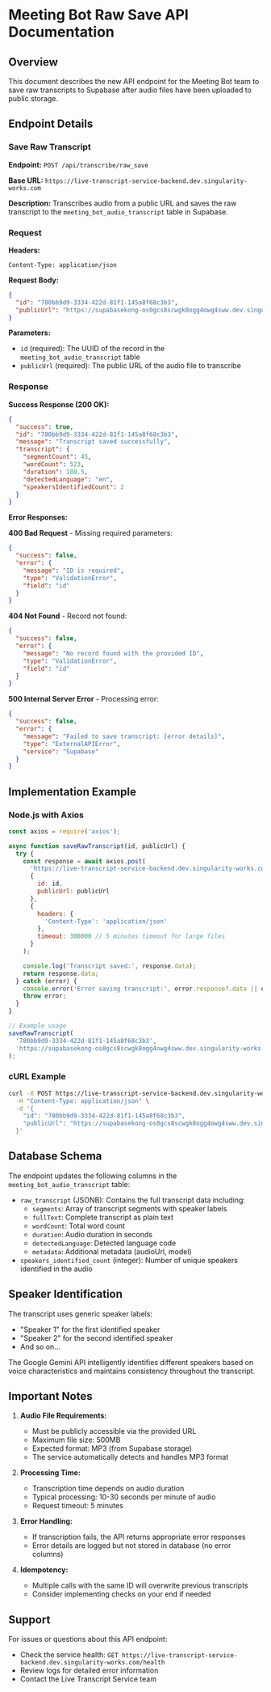 # Meeting Bot Raw Save API Documentation

## Overview
This document describes the new API endpoint for the Meeting Bot team to save raw transcripts to Supabase after audio files have been uploaded to public storage.

## Endpoint Details

### Save Raw Transcript
**Endpoint:** `POST /api/transcribe/raw_save`

**Base URL:** `https://live-transcript-service-backend.dev.singularity-works.com`

**Description:** Transcribes audio from a public URL and saves the raw transcript to the `meeting_bot_audio_transcript` table in Supabase.

### Request

**Headers:**
```
Content-Type: application/json
```

**Request Body:**
```json
{
  "id": "780bb9d9-3334-422d-81f1-145a8f68c3b3",
  "publicUrl": "https://supabasekong-os0gcs8scwgk8ogg4owg4sww.dev.singularity-works.com/storage/v1/object/public/bot-audio-transcript/google_meet_iuf-egac-zwm_2025-07-24_08-45-12.mp3"
}
```

**Parameters:**
- `id` (required): The UUID of the record in the `meeting_bot_audio_transcript` table
- `publicUrl` (required): The public URL of the audio file to transcribe

### Response

**Success Response (200 OK):**
```json
{
  "success": true,
  "id": "780bb9d9-3334-422d-81f1-145a8f68c3b3",
  "message": "Transcript saved successfully",
  "transcript": {
    "segmentCount": 45,
    "wordCount": 523,
    "duration": 180.5,
    "detectedLanguage": "en",
    "speakersIdentifiedCount": 2
  }
}
```

**Error Responses:**

**400 Bad Request** - Missing required parameters:
```json
{
  "success": false,
  "error": {
    "message": "ID is required",
    "type": "ValidationError",
    "field": "id"
  }
}
```

**404 Not Found** - Record not found:
```json
{
  "success": false,
  "error": {
    "message": "No record found with the provided ID",
    "type": "ValidationError",
    "field": "id"
  }
}
```

**500 Internal Server Error** - Processing error:
```json
{
  "success": false,
  "error": {
    "message": "Failed to save transcript: [error details]",
    "type": "ExternalAPIError",
    "service": "Supabase"
  }
}
```

## Implementation Example

### Node.js with Axios
```javascript
const axios = require('axios');

async function saveRawTranscript(id, publicUrl) {
  try {
    const response = await axios.post(
      'https://live-transcript-service-backend.dev.singularity-works.com/api/transcribe/raw_save',
      {
        id: id,
        publicUrl: publicUrl
      },
      {
        headers: {
          'Content-Type': 'application/json'
        },
        timeout: 300000 // 5 minutes timeout for large files
      }
    );

    console.log('Transcript saved:', response.data);
    return response.data;
  } catch (error) {
    console.error('Error saving transcript:', error.response?.data || error.message);
    throw error;
  }
}

// Example usage
saveRawTranscript(
  '780bb9d9-3334-422d-81f1-145a8f68c3b3',
  'https://supabasekong-os0gcs8scwgk8ogg4owg4sww.dev.singularity-works.com/storage/v1/object/public/bot-audio-transcript/google_meet_iuf-egac-zwm_2025-07-24_08-45-12.mp3'
);
```

### cURL Example
```bash
curl -X POST https://live-transcript-service-backend.dev.singularity-works.com/api/transcribe/raw_save \
  -H "Content-Type: application/json" \
  -d '{
    "id": "780bb9d9-3334-422d-81f1-145a8f68c3b3",
    "publicUrl": "https://supabasekong-os0gcs8scwgk8ogg4owg4sww.dev.singularity-works.com/storage/v1/object/public/bot-audio-transcript/google_meet_iuf-egac-zwm_2025-07-24_08-45-12.mp3"
  }'
```

## Database Schema

The endpoint updates the following columns in the `meeting_bot_audio_transcript` table:

- `raw_transcript` (JSONB): Contains the full transcript data including:
  - `segments`: Array of transcript segments with speaker labels
  - `fullText`: Complete transcript as plain text
  - `wordCount`: Total word count
  - `duration`: Audio duration in seconds
  - `detectedLanguage`: Detected language code
  - `metadata`: Additional metadata (audioUrl, model)
- `speakers_identified_count` (integer): Number of unique speakers identified in the audio

## Speaker Identification

The transcript uses generic speaker labels:
- "Speaker 1" for the first identified speaker
- "Speaker 2" for the second identified speaker
- And so on...

The Google Gemini API intelligently identifies different speakers based on voice characteristics and maintains consistency throughout the transcript.

## Important Notes

1. **Audio File Requirements:**
   - Must be publicly accessible via the provided URL
   - Maximum file size: 500MB
   - Expected format: MP3 (from Supabase storage)
   - The service automatically detects and handles MP3 format

2. **Processing Time:**
   - Transcription time depends on audio duration
   - Typical processing: 10-30 seconds per minute of audio
   - Request timeout: 5 minutes

3. **Error Handling:**
   - If transcription fails, the API returns appropriate error responses
   - Error details are logged but not stored in database (no error columns)

4. **Idempotency:**
   - Multiple calls with the same ID will overwrite previous transcripts
   - Consider implementing checks on your end if needed

## Support

For issues or questions about this API endpoint:
- Check the service health: `GET https://live-transcript-service-backend.dev.singularity-works.com/health`
- Review logs for detailed error information
- Contact the Live Transcript Service team